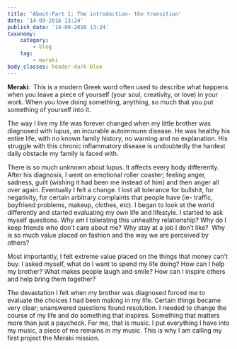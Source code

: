 ```yaml
---
title: 'About-Part 1: The introduction- the transition'
date: '14-09-2016 13:24'
publish_date: '14-09-2016 13:24'
taxonomy:
    category:
        - blog
    tag:
        - meraki
body_classes: header-dark-blue
---
```


**Meraki**:  This is a modern Greek word often used to describe what happens when you leave a piece of yourself (your soul, creativity, or love) in your work. When you love doing something, anything, so much that you put something of yourself into it.

The way I live my life was forever changed when my little brother was diagnosed with lupus, an incurable autoimmune disease. He was healthy his entire life, with no known family history, no warning and no explanation. His struggle with this chronic inflammatory disease is undoubtedly the hardest daily obstacle my family is faced with. 

There is so much unknown about lupus. It affects every body differently. After his diagnosis, I went on emotional roller coaster; feeling anger, sadness, guilt (wishing it had been me instead of him) and then anger all over again. Eventually I felt a change. I lost all tolerance for bullshit, for negativity, for certain arbitrary complaints that people have (ie- traffic, boyfriend problems, makeup, clothes, etc). I began to look at the world differently and started evaluating my own life and lifestyle. I started to ask myself questions. Why am I tolerating this unhealthy relationship? Why do I keep friends who don’t care about me? Why stay at a job I don’t like?  Why is so much value placed on fashion and the way we are perceived by others? 

Most importantly, I felt extreme value placed on the things that money can’t buy. I asked myself, what do I want to spend my life doing? How can I help my brother? What makes people laugh and smile? How can I inspire others and help bring them together? 

The devastation I felt when my brother was diagnosed forced me to evaluate the choices I had been making in my life. Certain things became very clear; unanswered questions found resolution. I needed to change the course of my life and do something that inspires. Something that matters more than just a paycheck. For me, that is music. I put everything I have into my music, a piece of me remains in my music. This is why I am calling my first project the Meraki mission.